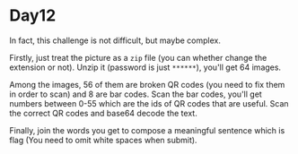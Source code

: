 # Day12

In fact, this challenge is not difficult, but maybe complex.

Firstly, just treat the picture as a `zip` file (you can whether change the extension or not). Unzip it (password is just `******`), you'll get 64 images.

Among the images, 56 of them are broken QR codes (you need to fix them in order to scan) and 8 are bar codes. Scan the bar codes, you'll get numbers between 0-55 which are the ids of QR codes that are useful. Scan the correct QR codes and base64 decode the text.

Finally, join the words you get to compose a meaningful sentence which is flag (You need to omit white spaces when submit).

